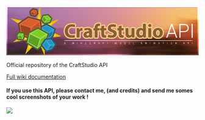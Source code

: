 ![](/images/cs-api.png)

Official repository of the CraftStudio API

[Full wiki documentation](https://github.com/Leviathan-Studio/CraftStudio-Converter-Forge-Test/wiki)

#### If you use this API, please contact me, (and credits) and send me somes cool screenshots of your work !

![](/images/demo.gif)
